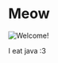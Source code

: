 # Meow
<picture>
  <source media="prefers-color-scheme: dark)" srcset="https://i.pinimg.com/736x/f4/40/8a/f4408ae59bc76f809d049fcc92cbea80.jpg">
<img alt="Welcome!" src="https://i.pinimg.com/736x/f4/40/8a/f4408ae59bc76f809d049fcc92cbea80.jpg">
</picture> 

I eat java :3
<!--
**Hazzzelnut/Hazzzelnut** is a ✨ _special_ ✨ repository because its `README.md` (this file) appears on your GitHub profile.
